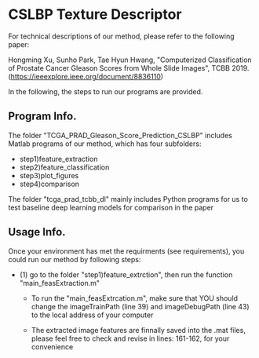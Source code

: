 # CSLBP Texture Descriptor

For technical descriptions of our method, please refer to the following paper: 

Hongming Xu, Sunho Park, Tae Hyun Hwang, "Computerized Classification of Prostate Cancer Gleason Scores from Whole Slide Images", TCBB 2019. (https://ieeexplore.ieee.org/document/8836110)

In the following, the steps to run our programs are provided. 

## Program Info.
The folder "TCGA_PRAD_Gleason_Score_Prediction_CSLBP" includes Matlab programs of our method, which has four subfolders:

- step1)feature_extraction
- step2)feature_classification
- step3)plot_figures
- step4)comparison

The folder "tcga_prad_tcbb_dl" mainly includes Python programs for us to test baseline deep learning models for comparison in the paper

## Usage Info.
Once your environment has met the requirments (see requirements), you could run our method by following steps:

- (1) go to the folder "step1)feature_extrction", then run the function "main_feasExtraction.m"

  - To run the "main_feasExtrcation.m", make sure that YOU should change the imageTrainPath (line 39) and imageDebugPath (line 43) to the local address of your computer
  
  - The extracted image features are finnally saved into the .mat files, please feel free to check and revise in lines: 161-162, for your convenience
